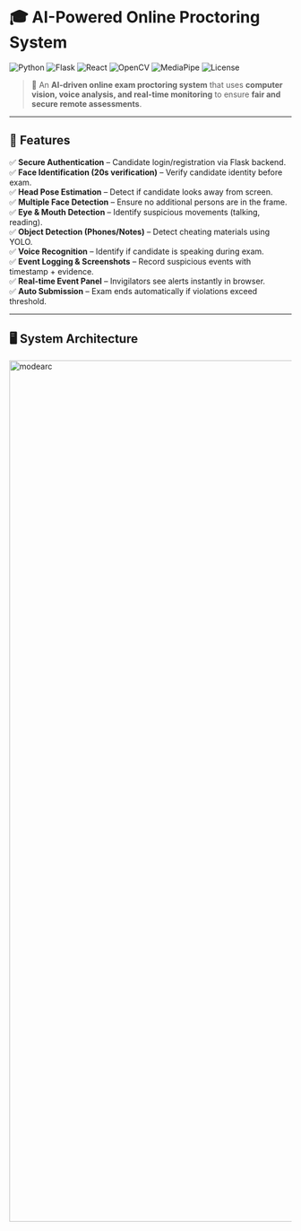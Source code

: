 # 🎓 AI-Powered Online Proctoring System

![Python](https://img.shields.io/badge/Python-3.10+-blue?logo=python)
![Flask](https://img.shields.io/badge/Flask-Backend-black?logo=flask)
![React](https://img.shields.io/badge/React-Frontend-61DAFB?logo=react)
![OpenCV](https://img.shields.io/badge/OpenCV-Computer%20Vision-green?logo=opencv)
![MediaPipe](https://img.shields.io/badge/MediaPipe-Face%20Mesh-orange)
![License](https://img.shields.io/badge/License-MIT-lightgrey)

> 🚀 An **AI-driven online exam proctoring system** that uses **computer vision, voice analysis, and real-time monitoring** to ensure **fair and secure remote assessments**.

---

## 📌 Features

✅ **Secure Authentication** – Candidate login/registration via Flask backend.  
✅ **Face Identification (20s verification)** – Verify candidate identity before exam.  
✅ **Head Pose Estimation** – Detect if candidate looks away from screen.  
✅ **Multiple Face Detection** – Ensure no additional persons are in the frame.  
✅ **Eye & Mouth Detection** – Identify suspicious movements (talking, reading).  
✅ **Object Detection (Phones/Notes)** – Detect cheating materials using YOLO.  
✅ **Voice Recognition** – Identify if candidate is speaking during exam.  
✅ **Event Logging & Screenshots** – Record suspicious events with timestamp + evidence.  
✅ **Real-time Event Panel** – Invigilators see alerts instantly in browser.  
✅ **Auto Submission** – Exam ends automatically if violations exceed threshold.  

---

## 🖥️ System Architecture


<img width="1024" height="1536" alt="modearc" src="https://github.com/user-attachments/assets/47135611-5ee6-42cd-a26e-c268dcd22b0d" />




